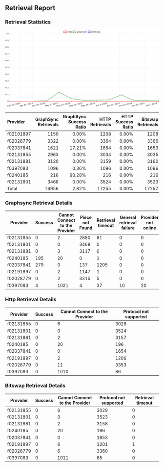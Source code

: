 ## Retrieval Report
### Retrieval Statistics
<img src="https://raw.githubusercontent.com/data-preservation-programs/filplus-checker-assets/main/filecoin-project/filecoin-plus-large-datasets/issues/1639/1688701285758.png"/>

| Provider  | GraphSync Retrievals | GraphSync Success Ratio | HTTP Retrievals | HTTP Success Ratio | Bitswap Retrievals | Bitswap Success Ratio |
| :-------- | -------------------: | ----------------------: | --------------: | -----------------: | -----------------: | --------------------: |
| f02191897 |                 1150 |                   0.00% |            1208 |              0.00% |               1208 |                 0.00% |
| f02028779 |                 3322 |                   0.00% |            3364 |              0.00% |               3366 |                 0.00% |
| f02037841 |                 1621 |                  17.21% |            1654 |              0.00% |               1653 |                 0.00% |
| f02131855 |                 2963 |                   0.00% |            3034 |              0.00% |               3035 |                 0.00% |
| f02131881 |                 3120 |                   0.00% |            3159 |              0.00% |               3160 |                 0.00% |
| f0397083  |                 1096 |                   0.36% |            1096 |              0.00% |               1096 |                 0.00% |
| f0240185  |                  216 |                  90.28% |             216 |              0.00% |                216 |                 0.00% |
| f02131801 |                 3468 |                   0.00% |            3524 |              0.00% |               3523 |                 0.00% |
| Total     |                16956 |                   2.82% |           17255 |              0.00% |              17257 |                 0.00% |

### Graphsync Retrieval Details
| Provider  | Success | Cannot Connect to the Provider | Piece not Found | Retrieval timeout | General retrieval failure | Provider not online |
| --------- | ------- | ------------------------------ | --------------- | ----------------- | ------------------------- | ------------------- |
| f02131855 | 0       | 2                              | 2880            | 81                | 0                         | 0                   |
| f02131801 | 0       | 0                              | 3468            | 0                 | 0                         | 0                   |
| f02131881 | 0       | 3                              | 3117            | 0                 | 0                         | 0                   |
| f0240185  | 195     | 20                             | 0               | 1                 | 0                         | 0                   |
| f02037841 | 279     | 0                              | 137             | 1205              | 0                         | 0                   |
| f02191897 | 0       | 2                              | 1147            | 1                 | 0                         | 0                   |
| f02028779 | 0       | 2                              | 3315            | 5                 | 0                         | 0                   |
| f0397083  | 4       | 1021                           | 4               | 37                | 10                        | 20                  |

### Http Retrieval Details
| Provider  | Success | Cannot Connect to the Provider | Protocol not supported |
| --------- | ------- | ------------------------------ | ---------------------- |
| f02131855 | 0       | 6                              | 3028                   |
| f02131801 | 0       | 0                              | 3524                   |
| f02131881 | 0       | 2                              | 3157                   |
| f0240185  | 0       | 20                             | 196                    |
| f02037841 | 0       | 0                              | 1654                   |
| f02191897 | 0       | 2                              | 1206                   |
| f02028779 | 0       | 11                             | 3353                   |
| f0397083  | 0       | 1010                           | 86                     |

### Bitswap Retrieval Details
| Provider  | Success | Cannot Connect to the Provider | Protocol not supported | Retrieval timeout |
| --------- | ------- | ------------------------------ | ---------------------- | ----------------- |
| f02131855 | 0       | 6                              | 3029                   | 0                 |
| f02131801 | 0       | 0                              | 3523                   | 0                 |
| f02131881 | 0       | 2                              | 3158                   | 0                 |
| f0240185  | 0       | 20                             | 196                    | 0                 |
| f02037841 | 0       | 0                              | 1653                   | 0                 |
| f02191897 | 0       | 6                              | 1201                   | 1                 |
| f02028779 | 0       | 6                              | 3360                   | 0                 |
| f0397083  | 0       | 1011                           | 85                     | 0                 |

